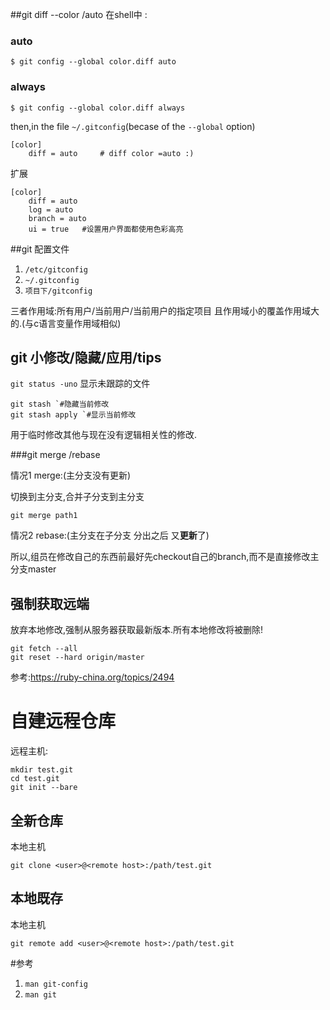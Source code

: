 ##git diff --color /auto
在shell中 :

### auto
`$ git config --global color.diff auto`
### always
`$ git config --global color.diff always`

then,in the file `~/.gitconfig`(becase of the `--global` option)

```
[color]
	diff = auto     # diff color =auto :)
```

扩展

```
[color]
	diff = auto
	log = auto
	branch = auto
	ui = true	#设置用户界面都使用色彩高亮
```

##git 配置文件 
1. `/etc/gitconfig`
2. `~/.gitconfig`
3. `项目下/gitconfig`

三者作用域:所有用户/当前用户/当前用户的指定项目
且作用域小的覆盖作用域大的.(与c语言变量作用域相似)

## git 小修改/隐藏/应用/tips

`git status -uno` 显示未跟踪的文件


```
git stash `#隐藏当前修改
git stash apply `#显示当前修改
```
用于临时修改其他与现在没有逻辑相关性的修改.

###git merge /rebase

情况1 merge:(主分支没有更新)

切换到主分支,合并子分支到主分支

`git merge path1`

情况2 rebase:(主分支在子分支 分出之后 又**更新**了)

所以,组员在修改自己的东西前最好先checkout自己的branch,而不是直接修改主分支master

## 强制获取远端

放弃本地修改,强制从服务器获取最新版本.所有本地修改将被删除!

```
git fetch --all  
git reset --hard origin/master 
```

参考:https://ruby-china.org/topics/2494

# 自建远程仓库

远程主机:
```
mkdir test.git
cd test.git
git init --bare
```

## 全新仓库

本地主机
```
git clone <user>@<remote host>:/path/test.git
```

## 本地既存

本地主机
```
git remote add <user>@<remote host>:/path/test.git
```


#参考

1. `man git-config`
2. `man git`
